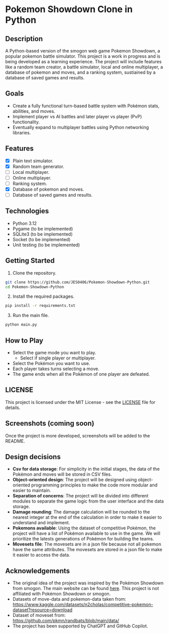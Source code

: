 # Pokemon Showdown Clone in Python

## Description
A Python-based version of the smogon web game Pokemon Showdown, a popular pokemon battle simulator. This project is a work in progress and is being developed as a learning experience.
The project will include features like a random team creator, a battle simulator, local and online multiplayer, a database of pokemon and moves, and a ranking system, sustiained by a database of saved games and results.

## Goals
- Create a fully functional turn-based battle system with Pokémon stats, abilities, and moves.
- Implement player vs AI battles and later player vs player (PvP) functionality.
- Eventually expand to multiplayer battles using Python networking libraries.

## Features
- [x] Plain text simulator.
- [x] Random team generator.
- [ ] Local multiplayer.
- [ ] Online multiplayer.
- [ ] Ranking system.
- [x] Database of pokemon and moves.
- [ ] Database of saved games and results.

## Technologies
- Python 3.12
- Pygame (to be implemented)
- SQLite3 (to be implemented)
- Socket (to be implemented)
- Unit testing (to be implemented)

## Getting Started
1. Clone the repository.
```bash
git clone https://github.com/JES0406/Pokemon-Showdown-Python.git
cd Pokemon-Showdown-Python
```
2. Install the required packages.
```bash
pip install -r requirements.txt
```
3. Run the main file.
```bash
python main.py
```

## How to Play
- Select the game mode you want to play.
  - Select if single player or multiplayer.
- Select the Pokémon you want to use.
- Each player takes turns selecting a move.
- The game ends when all the Pokémon of one player are defeated.

## LICENSE
This project is licensed under the MIT License - see the [LICENSE](./LICENSE) file for details.

## Screenshots (coming soon)
Once the project is more developed, screenshots will be added to the README.

## Design decisions
- **Csv for data storage**: For simplicity in the initial stages, the data of the Pokémon and moves will be stored in CSV files. 
- **Object-oriented design**: The project will be designed using object-oriented programming principles to make the code more modular and easier to maintain.
- **Separation of concerns**: The project will be divided into different modules to separate the game logic from the user interface and the data storage.
- **Damage rounding**: The damage calculation will be rounded to the nearest integer at the end of the calculation in order to make it easier to understand and implement.
- **Pokemons available**: Using the dataset of competitive Pokémon, the project will have a list of Pokémon available to use in the game. We will prioritize the latests generations of Pokémon for building the teams.
- **Movesets file**: The movesets are in a json file because not all pokemon have the same attributes. The movesets are stored in a json file to make it easier to access the data.

## Acknowledgements
- The original idea of the project was inspired by the Pokémon Showdown from smogon. The main website can be found [here](https://pokemonshowdown.com/). This project is not affiliated with Pokémon Showdown or smogon.
- Datasets of move-data and pokemon-data taken from: https://www.kaggle.com/datasets/n2cholas/competitive-pokemon-dataset?resource=download
- Dataset of moveset from: https://github.com/pkmn/randbats/blob/main/data/
- The project has been supported by ChatGPT and GitHub Copilot.
```
